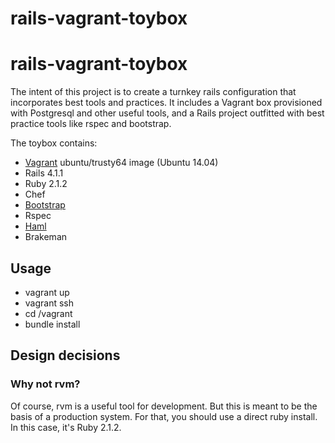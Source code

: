 rails-vagrant-toybox
====================

# rails-vagrant-toybox

The intent of this project is to create a turnkey rails configuration that incorporates best tools and practices. It includes a Vagrant box provisioned with Postgresql and other useful tools, and a Rails project outfitted with best practice tools like rspec and bootstrap. 

The toybox contains: 

* [Vagrant](http://vagrantup.com) ubuntu/trusty64 image (Ubuntu 14.04)
* Rails 4.1.1
* Ruby 2.1.2
* Chef
* [Bootstrap](http://getbootstrap.com)
* Rspec
* [Haml](http://haml.info)
* Brakeman

## Usage

* vagrant up
* vagrant ssh
* cd /vagrant
* bundle install

## Design decisions

### Why not rvm?

Of course, rvm is a useful tool for development. But this is meant to be the basis of a production system. For that, you should use a direct ruby install. In this case, it's Ruby 2.1.2. 

